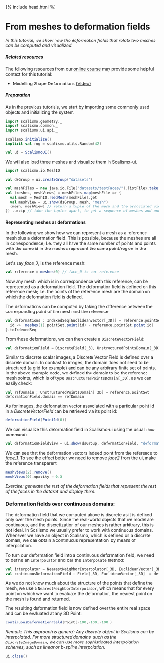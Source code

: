 {% include head.html %}

# From meshes to deformation fields

*In this tutorial, we show how the deformation fields that relate two meshes can be computed and visualized.*

##### Related resources

The following resources from our [online course](https://www.futurelearn.com/courses/statistical-shape-modelling) may provide
some helpful context for this tutorial:

- Modelling Shape Deformations [(Video)](https://www.futurelearn.com/courses/statistical-shape-modelling/3/steps/250326)  


##### Preparation

As in the previous tutorials, we start by importing some commonly used objects and initializing the system. 

```scala mdoc:silent
import scalismo.geometry._
import scalismo.common._
import scalismo.ui.api._

scalismo.initialize()
implicit val rng = scalismo.utils.Random(42)

val ui = ScalismoUI()
```

We will also load three meshes and visualize them in Scalismo-ui.
```scala mdoc:silent
import scalismo.io.MeshIO

val dsGroup = ui.createGroup("datasets")

val meshFiles = new java.io.File("datasets/testFaces/").listFiles.take(3)
val (meshes, meshViews) = meshFiles.map(meshFile => {
  val mesh = MeshIO.readMesh(meshFile).get 
  val meshView = ui.show(dsGroup, mesh, "mesh")
  (mesh, meshView) // return a tuple of the mesh and the associated view
}) .unzip // take the tuples apart, to get a sequence of meshes and one of meshViews 

```

#### Representing meshes as deformations

In the following we show how we can represent a mesh as a reference mesh plus a deformation field. This is possible, 
because the meshes are all in correspondence; I.e. they all have the same number of points and points with the same id in the meshes represent
the same point/region in the mesh.

Let's say *face_0*, is the reference mesh:

```scala mdoc:silent
val reference = meshes(0) // face_0 is our reference
```
Now any mesh, which is in correspondence with this reference, can be represented as a deformation field.
The deformation field is defined on this reference mesh; I.e. the points of 
the reference mesh are the domain on which the deformation field is defined.  

The deformations can be computed by taking the difference between the corresponding
point of the mesh and the reference:
```scala mdoc:silent
val deformations : IndexedSeq[EuclideanVector[_3D]] = reference.pointSet.pointIds.map {
  id =>  meshes(1).pointSet.point(id) - reference.pointSet.point(id)
}.toIndexedSeq
```

From these deformations, we can then create a ```DiscreteVectorField```: 

```scala mdoc:silent
val deformationField = DiscreteField[_3D, UnstructuredPointsDomain[_3D], EuclideanVector[_3D]](reference.pointSet, deformations)
```

Similar to discrete scalar images, a Discrete Vector Field is defined 
over a discrete domain. In contrast to images, the domain does not need to be 
structured (a grid for example) and can be any arbitrary finite set of points. In the above example code, we defined the domain to be the reference mesh points, which 
is of type ```UnstructuredPointsDomain[_3D]```, as we can easily check:

```scala mdoc
val refDomain : UnstructuredPointsDomain[_3D] = reference.pointSet
deformationField.domain == refDomain
```

As for images, the deformation vector associated with a particular point id in a *DiscreteVectorField* can be retrieved via its point id:

```scala mdoc
deformationField(PointId(0))
```

We can visualize this deformation field in Scalismo-ui using the usual ```show```
command:

```scala mdoc:silent
val deformationFieldView = ui.show(dsGroup, deformationField, "deformations")
```
We can see that the deformation vectors indeed point from the reference to *face_1*.
To see the effect better we need to remove *face2* from the ui, 
make the reference transparent

```scala mdoc:silent
meshViews(2).remove()
meshViews(0).opacity = 0.3
```

*Exercise: generate the rest of the deformation fields that represent the rest of the faces in the dataset and display them.*


### Deformation fields over continuous domains:

The deformation field that we computed above is discrete as it is 
defined only over the mesh points. Since the real-world objects that we 
model are continuous, and the discretization of our meshes is rather
arbitrary, this is not ideal. In Scalismo we usually prefer to work with 
continuous domains. 
Whenever we have an object in Scalismo, which is defined on a discrete domain, 
we can obtain a continuous representation, by means
of interpolation. 

To turn our deformation field into a continuous deformation field, we need to define an ```Interpolator``` and call the ```interpolate```
method:
```scala mdoc:silent
val interpolator = NearestNeighborInterpolator[_3D, EuclideanVector[_3D]]()
val continuousDeformationField : Field[_3D, EuclideanVector[_3D]] = deformationField.interpolate(interpolator)
```

As we do not know much about the structure of the points that define the mesh, 
we use a ```NearestNeighborInterpolator```, which means that for every point on 
which we want to evaluate the deformation, the nearest point on the mesh is 
found and returned. 

The resulting  deformation field is now defined over the entire real space and 
can be evaluated at any 3D Point:

```scala mdoc
continuousDeformationField(Point(-100,-100,-100))
```

*Remark: This approach is general: Any discrete object in Scalismo can be interpolated. 
For more structured domains, such as the ```DiscreteImageDomain```, we can use
more sophisticated interpolation schemes, such as linear or b-spline interpolation.*


```scala mdoc:invisible
ui.close()
```